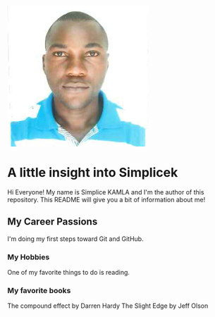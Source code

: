 ![headshot](profile_photo_ska.jpeg)
# A little insight into Simplicek
Hi Everyone! My name is Simplice KAMLA and I'm the author of this repository. This README will give you a bit of information about me!

## My Career Passions
I'm doing my first steps toward Git and GitHub.

### My Hobbies
One of my favorite things to do is reading.
### My favorite books
The compound effect by Darren Hardy
The Slight Edge by Jeff Olson
